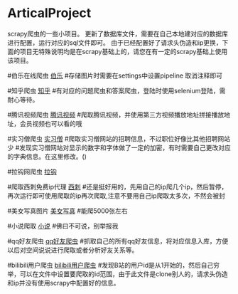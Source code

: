 # ArticalProject
scrapy爬虫的一些小项目。
更新了数据库文件，需要在自己本地建对应的数据库进行配置，运行对应的sql文件即可。
由于已经配置好了请求头伪造和ip更换，下面的项目无特殊说明均是在scrapy基础上的，请您在有一定的scrapy基础上使用该项目。

#伯乐在线爬虫
[伯乐](https://github.com/152056208/ArticalProject/blob/master/ArticalProject/spiders/jobble.py)
#存储图片时需要在settings中设置pipeline 取消注释即可


#知乎爬虫
[知乎](https://github.com/152056208/ArticalProject/blob/master/ArticalProject/spiders/zhilian.py)
#有对应的问题爬虫和答案爬虫，登陆时使用selenium登陆，需耐心等待。

#腾讯视频爬虫
[腾讯视频](https://github.com/152056208/ArticalProject/blob/master/ArticalProject/spiders/movie.py)
#爬取腾讯视频，并使用第三方视频播放地址拼接播放地址，会员视频也可以看的哦


#实习僧爬虫
[实习僧](https://github.com/152056208/ArticalProject/blob/master/ArticalProject/spiders/shixiseng.py)
#爬取实习僧网站的招聘信息，不过职位好像比其他招聘网站少
#发现实习僧网站对显示的数字和字体做了一定的加密，有时需要自己更改对应的字典信息。在这里修改。()

#拉钩网爬虫
[拉钩](https://github.com/152056208/ArticalProject/blob/master/ArticalProject/spiders/lagou.py)

#爬取西刺免费ip代理
[西刺](https://github.com/152056208/ArticalProject/blob/master/tools/crawl_xici_ip.py)
#还是挺好用的，先用自己的ip爬几个ip，然后暂停，再次运行即可使用爬取的ip再次爬取,注意不要用自己ip爬取太多次，不然会被封

#美女写真图片 
[美女写真](https://github.com/budaLi/ArticalProject/blob/master/ArticalProject/spiders/meizi_pic.py)
#能爬5000张左右

#小说爬取
[小说](https://github.com/budaLi/ArticalProject/blob/master/ArticalProject/spiders/xiaoshuo.py)
#佛曰不可说，别举报我

#qq好友爬虫
[qq好友爬虫](https://github.com/budaLi/ArticalProject/blob/master/tools/get_qq.py)
#抓取自己的所有qq好友信息，将对应信息入库，方便以后对空间说说进行爬取或者分析好友关系等。

#bilibili用户爬虫
[bilibili用户爬虫](https://github.com/budaLi/ArticalProject/tree/master/bilibili-user-master)
#发现B站的用户id是从1开始的，然后自己穷举，可以在文件中设置要爬取的id范围，由于此文件是clone别人的，请求头伪造和ip并没有使用scrapy中配置好的信息。
